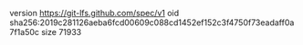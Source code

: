 version https://git-lfs.github.com/spec/v1
oid sha256:2019c281126aeba6fcd00609c088cd1452ef152c3f4750f73eadaff0a7f1a50c
size 71933
